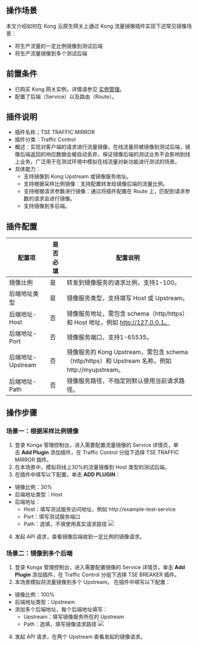 
## 操作场景
本文介绍如何在 Kong 云原生网关上通过 Kong 流量镜像插件实现下述常见镜像场景：
- 将生产流量的一定比例镜像到测试后端
- 将生产流量镜像到多个测试后端

## 前置条件
- 已购买 Kong 网关实例，详情请参见 [实例管理](https://cloud.tencent.com/document/product/1364/72495)。
- 配置了后端（Service）以及路由（Route）。

## 插件说明
- 插件名称；TSE TRAFFIC MIRROR
- 插件分类：Traffic Control
- 概述：实现对客户端的请求进行流量镜像，在线流量将被镜像到测试后端，镜像后端返回的响应数据会被自动丢弃，保证镜像后端的测试业务不会影响到线上业务，广泛用于在测试环境中模拟在线流量对新功能进行测试的场景。
- 具体能力：
  - 支持镜像到 Kong Upstream 或镜像服务地址。
  - 支持根据采样比例镜像：支持配置转发给镜像后端的流量比例。
  - 支持根据请求参数进行镜像：通过将插件配置在 Route 上，匹配到请求参数的请求会进行镜像。
  - 支持镜像到多后端。

## 插件配置


| 配置项 | 是否必填 | 配置说明 |
|---------|---------|---------|
| 镜像比例 | 是 | 转发到镜像服务的请求比例，支持1-100。 |
| 后端地址类型 | 是 | 镜像服务类型，支持填写 Host 或 Upstream。 |
| 后端地址-Host | 否 | 镜像服务地址，需包含 schema（http/https）和 Host 地址，例如 http://127.0.0.1。 |
| 后端地址-Port | 否 | 镜像服务端口，支持1-65535。 |
| 后端地址-Upstream | 否 | 镜像服务的 Kong Upstream，需包含 schema（http/https）和 Upstream 名称，例如 http://myupstream。 |
| 后端地址-Path | 否 | 镜像服务路径，不指定则默认使用当前请求路径。 |

## 操作步骤

### 场景一：根据采样比例镜像
1. 登录 Konga 管理控制台，进入需要配置流量镜像的 Service 详情页，单击 **Add Plugin** 添加插件，在 Traffic Control 分组下选择 TSE TRAFFIC MIRROR 插件。
2. 在本场景中，模拟将线上30%的流量镜像到 Host 类型的测试后端。
3. 在插件中填写以下配置，单击 **ADD PLUGIN**：
 - 镜像比例：30%
 - 后端地址类型：Host
 - 后端地址：
	 - Host：填写测试服务访问地址，例如 http://example-test-service
	 - Port：填写测试服务端口
	 - Path：选填，不填使用真实请求路径
![](https://qcloudimg.tencent-cloud.cn/raw/3a3be2f1b56c10044b58dea525066099.png)
4. 发起 API 请求，查看镜像后端收到一定比例的镜像请求。

### 场景二：镜像到多个后端
1. 登录 Konga 管理控制台，进入需要配置镜像的 Service 详情页，单击 **Add Plugin** 添加插件，在 Traffic Control 分组下选择 TSE BREAKER 插件。
2. 本场景模拟将流量镜像到多个 Upstream。
在插件中填写以下配置：
 - 镜像比例：100%
 - 后端地址类型：Upstream
 - 添加多个后端地址，每个后端地址填写：
	 - Upstream：填写镜像服务所在的 Upstream
	 - Path：选填，填写镜像请求路径
![](https://qcloudimg.tencent-cloud.cn/raw/d6f9d6f9784d8f8e0a816c036d82e062.png)
4. 发起 API 请求，在两个 Upstream 查看发起的镜像请求。
